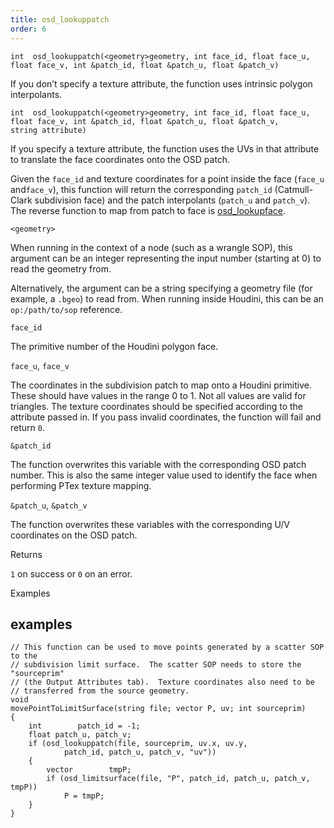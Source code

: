 ```yaml
---
title: osd_lookuppatch
order: 6
---
```

`int  osd_lookuppatch(<geometry>geometry, int face_id, float face_u, float face_v, int &patch_id, float &patch_u, float &patch_v)`

If you don’t specify a texture attribute, the function uses intrinsic polygon interpolants.

`int  osd_lookuppatch(<geometry>geometry, int face_id, float face_u, float face_v, int &patch_id, float &patch_u, float &patch_v, string attribute)`

If you specify a texture attribute, the function uses the UVs in that attribute to translate the face coordinates onto the OSD patch.

Given the `face_id` and texture coordinates for a point inside the face (`face_u` and`face_v`), this function will return the corresponding `patch_id` (Catmull-Clark subdivision face) and the patch interpolants (`patch_u` and `patch_v`). The reverse function to map from patch to face is [osd_lookupface](osd_lookupface.html "Outputs the Houdini face and UV coordinates corresponding to the given coordinates on an OSD patch.").

`<geometry>`

When running in the context of a node (such as a wrangle SOP), this argument can be an integer representing the input number (starting at 0) to read the geometry from.

Alternatively, the argument can be a string specifying a geometry file (for example, a `.bgeo`) to read from. When running inside Houdini, this can be an `op:/path/to/sop` reference.

`face_id`

The primitive number of the Houdini polygon face.

`face_u`, `face_v`

The coordinates in the subdivision patch to map onto a Houdini primitive.
These should have values in the range 0 to 1. Not all values are valid for triangles.
The texture coordinates should be specified according to the attribute passed in.
If you pass invalid coordinates, the function will fail and return `0`.

`&patch_id`

The function overwrites this variable with the corresponding OSD patch number.
This is also the same integer value used to identify the face when performing PTex texture mapping.

`&patch_u`, `&patch_v`

The function overwrites these variables with the corresponding U/V coordinates on the OSD patch.

Returns

`1` on success or `0` on an error.

Examples

## examples

```vex
// This function can be used to move points generated by a scatter SOP to the
// subdivision limit surface.  The scatter SOP needs to store the "sourceprim"
// (the Output Attributes tab).  Texture coordinates also need to be
// transferred from the source geometry.
void
movePointToLimitSurface(string file; vector P, uv; int sourceprim)
{
    int        patch_id = -1;
    float patch_u, patch_v;
    if (osd_lookuppatch(file, sourceprim, uv.x, uv.y,
            patch_id, patch_u, patch_v, "uv"))
    {
        vector        tmpP;
        if (osd_limitsurface(file, "P", patch_id, patch_u, patch_v, tmpP))
            P = tmpP;
    }
}

```
